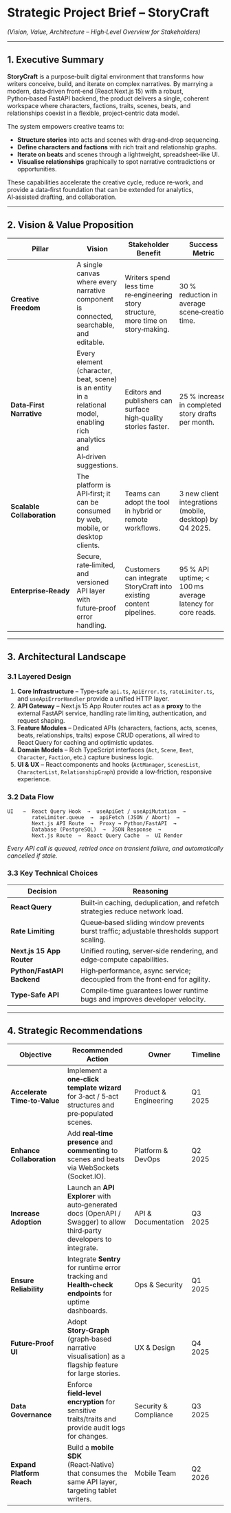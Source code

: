 # Strategic Project Brief – **StoryCraft**  
*(Vision, Value, Architecture – High‑Level Overview for Stakeholders)*  

---

## 1. Executive Summary  

**StoryCraft** is a purpose‑built digital environment that transforms how writers conceive, build, and iterate on complex narratives. By marrying a modern, data‑driven front‑end (React Next.js 15) with a robust, Python‑based FastAPI backend, the product delivers a single, coherent workspace where characters, factions, traits, scenes, beats, and relationships coexist in a flexible, project‑centric data model.  

The system empowers creative teams to:

* **Structure stories** into acts and scenes with drag‑and‑drop sequencing.  
* **Define characters and factions** with rich trait and relationship graphs.  
* **Iterate on beats** and scenes through a lightweight, spreadsheet‑like UI.  
* **Visualise relationships** graphically to spot narrative contradictions or opportunities.  

These capabilities accelerate the creative cycle, reduce re‑work, and provide a data‑first foundation that can be extended for analytics, AI‑assisted drafting, and collaboration.

---

## 2. Vision & Value Proposition  

| Pillar | Vision | Stakeholder Benefit | Success Metric |
|--------|--------|---------------------|----------------|
| **Creative Freedom** | A single canvas where every narrative component is connected, searchable, and editable. | Writers spend less time re‑engineering story structure, more time on story‑making. | 30 % reduction in average scene‑creation time. |
| **Data‑First Narrative** | Every element (character, beat, scene) is an entity in a relational model, enabling rich analytics and AI‑driven suggestions. | Editors and publishers can surface high‑quality stories faster. | 25 % increase in completed story drafts per month. |
| **Scalable Collaboration** | The platform is API‑first; it can be consumed by web, mobile, or desktop clients. | Teams can adopt the tool in hybrid or remote workflows. | 3 new client integrations (mobile, desktop) by Q4 2025. |
| **Enterprise‑Ready** | Secure, rate‑limited, and versioned API layer with future‑proof error handling. | Customers can integrate StoryCraft into existing content pipelines. | 95 % API uptime; < 100 ms average latency for core reads. |

---

## 3. Architectural Landscape  

### 3.1 Layered Design  

1. **Core Infrastructure** – Type‑safe `api.ts`, `ApiError.ts`, `rateLimiter.ts`, and `useApiErrorHandler` provide a unified HTTP layer.  
2. **API Gateway** – Next.js 15 App Router routes act as a **proxy** to the external FastAPI service, handling rate limiting, authentication, and request shaping.  
3. **Feature Modules** – Dedicated APIs (characters, factions, acts, scenes, beats, relationships, traits) expose CRUD operations, all wired to React Query for caching and optimistic updates.  
4. **Domain Models** – Rich TypeScript interfaces (`Act`, `Scene`, `Beat`, `Character`, `Faction`, etc.) capture business logic.  
5. **UI & UX** – React components and hooks (`ActManager`, `ScenesList`, `CharacterList`, `RelationshipGraph`) provide a low‑friction, responsive experience.  

### 3.2 Data Flow  

```
UI   →  React Query Hook  →  useApiGet / useApiMutation  →  
        rateLimiter.queue  →  apiFetch (JSON / Abort)  →  
        Next.js API Route  →  Proxy → Python/FastAPI  →  
        Database (PostgreSQL)  →  JSON Response  →  
        Next.js Route  →  React Query Cache  →  UI Render
```

*Every API call is queued, retried once on transient failure, and automatically cancelled if stale.*

### 3.3 Key Technical Choices  

| Decision | Reasoning |
|----------|-----------|
| **React Query** | Built‑in caching, deduplication, and refetch strategies reduce network load. |
| **Rate Limiting** | Queue‑based sliding window prevents burst traffic; adjustable thresholds support scaling. |
| **Next.js 15 App Router** | Unified routing, server‑side rendering, and edge‑compute capabilities. |
| **Python/FastAPI Backend** | High‑performance, async service; decoupled from the front‑end for agility. |
| **Type‑Safe API** | Compile‑time guarantees lower runtime bugs and improves developer velocity. |

---

## 4. Strategic Recommendations  

| Objective | Recommended Action | Owner | Timeline |
|-----------|-------------------|-------|----------|
| **Accelerate Time‑to‑Value** | Implement a **one‑click template wizard** for 3‑act / 5‑act structures and pre‑populated scenes. | Product & Engineering | Q1 2025 |
| **Enhance Collaboration** | Add **real‑time presence** and **commenting** to scenes and beats via WebSockets (Socket.IO). | Platform & DevOps | Q2 2025 |
| **Increase Adoption** | Launch an **API Explorer** with auto‑generated docs (OpenAPI / Swagger) to allow third‑party developers to integrate. | API & Documentation | Q3 2025 |
| **Ensure Reliability** | Integrate **Sentry** for runtime error tracking and **Health‑check endpoints** for uptime dashboards. | Ops & Security | Q1 2025 |
| **Future‑Proof UI** | Adopt **Story‑Graph** (graph‑based narrative visualisation) as a flagship feature for large stories. | UX & Design | Q4 2025 |
| **Data Governance** | Enforce **field‑level encryption** for sensitive traits/traits and provide audit logs for changes. | Security & Compliance | Q3 2025 |
| **Expand Platform Reach** | Build a **mobile SDK** (React‑Native) that consumes the same API layer, targeting tablet writers. | Mobile Team | Q2 2026 |
